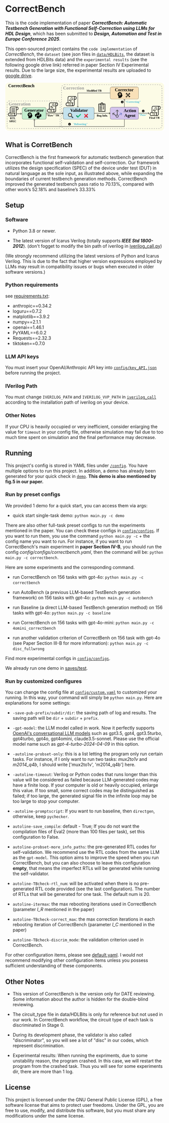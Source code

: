 # CorrectBench

This is the code implementation of paper ***CorrectBench: Automatic Testbench Generation with Functional Self-Correction using LLMs for HDL Design***, which has been submitted to ***Design, Automation and Test in Europe Conference 2025***. 

This open-sourced project contains the `code implementation` of *CorrectBench*, the `dataset` (see json files in [`data/HDLBits`](data/HDLBits), the dataset is extended from HDLBits data) and the `experimental results` (see the following google drive link) referred in paper Section IV Experimental results. Due to the large size, the experimental results are uploaded to [google drive](https://drive.google.com/drive/folders/1ldVzdAKC4HQb10ez0aUasNevWnTP5RRc?usp=sharing).

![image](CorrectBench_Workflow.svg) 

## What is CorretBench
CorrectBench is the first framework for automatic testbench generation that incorporates functional self-validation and self-correction. Our framework utilizes the design specification (SPEC) of the device under test (DUT) in natural language as the sole input, as illustrated above, while expanding the boundaries of current testbench generation methods. CorrectBench improved the generated testbench pass ratio to 70.13%, compared with other work’s 52.18% and baseline’s 33.33%
## Setup

### Software

- Python 3.8 or newer.

- The latest version of Icarus Verilog (totally supports ***IEEE Std 1800-2012***). (don't fogget to modify the bin path of iverilog in [iverilog_call.py](iverilog_call.py))

(We strongly recommend utilizing the latest versions of Python and Icarus Verilog. This is due to the fact that higher version expressions employed by LLMs may result in compatibility issues or bugs when executed in older software versions.)

### Python requirements

see [requirements.txt](requirements.txt):

- anthropic==0.34.2
- loguru==0.7.2
- matplotlib==3.9.2
- numpy==2.1.1
- openai==1.46.1
- PyYAML==6.0.2
- Requests==2.32.3
- tiktoken==0.7.0


### LLM API keys

You must insert your OpenAI/Anthropic API key into [`config/key_API.json`](config/key_API.json) before running the project.

### IVerilog Path

You must change `IVERILOG_PATH` and `IVERILOG_VVP_PATH` in [`iverilog_call`](iverilog_call.py) according to the installation path of iverilog on your device.

### Other Notes

If your CPU is heavily occupied or very inefficient, consider enlarging the value for `timeout` in your config file, otherwise simulation may fail due to too much time spent on simulation and the final performance may decrease.

## Running

This project's config is stored in YAML files under [`/config`](config). You have multiple options to run this project. In addition, a demo has already been generated for your quick check in [`demo`](demo). **This demo is also mentioned by fig.5 in our paper.**

### Run by preset configs

We provided 1 demo for a quick start, you can access them via args:

- quick start single-task demo: `python main.py -c demo`

There are also other full-task preset configs to run the experiments mentioned in the paper. You can check these configs in [`config/configs`](config/configs). If you want to run them, you use the command `python main.py -c` + the config name you want to run. For instance, if you want to run CorrectBench's main experiment in **paper Section IV-B**, you should run the config *config/configs/correctbench.yaml*, then the command will be: `python main.py -c correctbench`.

Here are some experiments and the corresponding command. 

- run CorrectBench on 156 tasks with gpt-4o: `python main.py -c correctbench`
- run AutoBench (a previous LLM-based TestBench generation framework) on 156 tasks with gpt-4o: `python main.py -c autobench`
- run Baseline (a direct LLM-based TestBench generation method) on 156 tasks with gpt-4o: `python main.py -c baseline`
- run CorrectBench on 156 tasks with gpt-4o-mini: `python main.py -c 4omini_correctbench`

- run another validation criterion of CorrectBenh on 156 task with gpt-4o (see Paper Section III-B for more information): `python main.py -c disc_fullwrong`

Find more experimental configs in [`config/configs`](config/configs).

We already run one demo in [saves/test](saves/test).

### Run by customized configures

You can change the config file at [`config/custom.yaml`](config/custom.yaml) to customized your running. In this way, your command will simply be `python main.py`. Here are explanations for some settings:

- `-save-pub-prefix/subdir/dir`: the saving path of log and results. The saving path will be `dir` + `subdir` + `prefix`.

- `-gpt-model`: the LLM model called in work. Now it perfectly supports [OpenAI's conversational LLM models](https://platform.openai.com/docs/models) such as gpt3.5, gpt4, gpt3.5turbo, gpt4turbo, gpt4o, gpt4omini, claude3.5-sonnet. Please use the official model name such as *gpt-4-turbo-2024-04-09* in this option.
  
- `-autoline-probset-only`: this is a list letting the program only run certain tasks. For instance, if I only want to run two tasks: *mux2to1v* and *m2014_q4b*, I should write ['mux2to1v', 'm2014_q4b'] here.
  
- `-autoline-timeout`: Verilog or Python codes that runs longer than this value will be considered as failed because LLM-generated codes may have a finite loop. If your computer is old or heavily occupied, enlarge this value. If too small, some correct codes may be distinguished as failed; if too large, the generated signal file in the infinite loop may be too large to stop your computer.
  
- `-autoline-promptscript`: If you want to run baseline, then `directgen`, otherwise, keep `pychecker`.

- `autoline-save_compile`: default - True; If you do not want the compilation files of Eval2 (more than 100 files per task), set this configuration to False.

- `autoline-probset-more_info_paths`: the pre-generated RTL codes for self-validation. We recommend use the RTL codes from the same LLM as the `gpt-model`. This option aims to improve the speed when you run CorrectBench, but you can also choose to leave this configuration **empty**, that means the imperfect RTLs will be generated while running the self-validator.

- `autoline-TBcheck-rtl_num`: will be activated when there is no pre-generated RTL code provided (see the last configuration). The number of RTLs that will be generated for one task. The default num is 20.

- `autoline-itermax`: the max rebooting iterations used in CorrectBench (parameter *I_R* mentioned in the paper)

- `autoline-TBcheck-correct_max`: the max correction iterations in each rebooting iteration of CorrectBench (parameter *I_C* mentioned in the paper)

- `autoline-TBcheck-discrim_mode`: the validation criterion used in CorrectBench.

For other configuration items, please see [default.yaml](config/default.yaml). I would not recommend modifying other configuration items unless you possess sufficient understanding of these components.

## Other Notes

- This version of CorrectBench is the version only for DATE reviewing. Some information about the author is hidden for the double-blind reviewing.

- The circuit_type file in data/HDLBits is only for reference but not used in our work. In CorrectBench workflow, the circuit type of each task is discriminated in Stage 0.

- During its development phase, the validator is also called "discriminator", so you will see a lot of "disc" in our codes, which represent discrimination.

- Experimental results: When running the expriments, due to some unstability reason, the program crashed. In this case, we will restart the program from the crashed task. Thus you will see for some experiments dir, there are more than 1 log.

## License

This project is licensed under the GNU General Public License (GPL), a free software license that aims to protect user freedoms. Under the GPL, you are free to use, modify, and distribute this software, but you must share any modifications under the same license.

